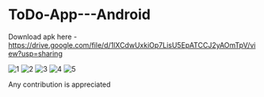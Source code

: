 # ToDo-App---Android

Download apk here - https://drive.google.com/file/d/1lXCdwUxkiOp7LisU5EpATCCJ2yAOmTpV/view?usp=sharing

![1](https://github.com/iamninad/ToDo-App---Android/blob/master/screenshots/1.png?raw=true)
![2](https://github.com/iamninad/ToDo-App---Android/blob/master/screenshots/2.png?raw=true)
![3](https://github.com/iamninad/ToDo-App---Android/blob/master/screenshots/3.png?raw=true)
![4](https://github.com/iamninad/ToDo-App---Android/blob/master/screenshots/4.png?raw=true)
![5](https://github.com/iamninad/ToDo-App---Android/blob/master/screenshots/5.png?raw=true)

Any contribution is appreciated
